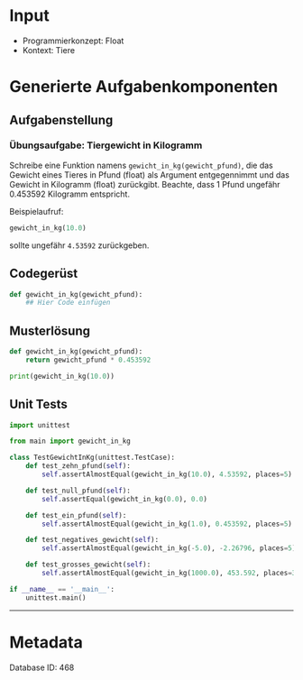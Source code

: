 # Input
- Programmierkonzept: Float
- Kontext: Tiere

# Generierte Aufgabenkomponenten
## Aufgabenstellung
### Übungsaufgabe: Tiergewicht in Kilogramm

Schreibe eine Funktion namens `gewicht_in_kg(gewicht_pfund)`, die das Gewicht eines Tieres in Pfund (float) als Argument entgegennimmt und das Gewicht in Kilogramm (float) zurückgibt. Beachte, dass 1 Pfund ungefähr 0.453592 Kilogramm entspricht.

Beispielaufruf:
```python
gewicht_in_kg(10.0)
```
sollte ungefähr `4.53592` zurückgeben.

## Codegerüst
```python
def gewicht_in_kg(gewicht_pfund):
    ## Hier Code einfügen
```

## Musterlösung
```python
def gewicht_in_kg(gewicht_pfund):
    return gewicht_pfund * 0.453592

print(gewicht_in_kg(10.0))
```

## Unit Tests
```python
import unittest

from main import gewicht_in_kg

class TestGewichtInKg(unittest.TestCase):
    def test_zehn_pfund(self):
        self.assertAlmostEqual(gewicht_in_kg(10.0), 4.53592, places=5)

    def test_null_pfund(self):
        self.assertEqual(gewicht_in_kg(0.0), 0.0)

    def test_ein_pfund(self):
        self.assertAlmostEqual(gewicht_in_kg(1.0), 0.453592, places=5)

    def test_negatives_gewicht(self):
        self.assertAlmostEqual(gewicht_in_kg(-5.0), -2.26796, places=5)

    def test_grosses_gewicht(self):
        self.assertAlmostEqual(gewicht_in_kg(1000.0), 453.592, places=3)

if __name__ == '__main__':
    unittest.main()
```
___
# Metadata
Database ID: 468
